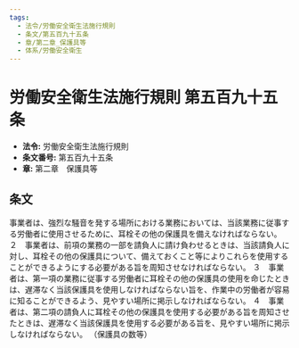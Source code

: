 ```yaml
---
tags:
  - 法令/労働安全衛生法施行規則
  - 条文/第五百九十五条
  - 章/第二章_保護具等
  - 体系/労働安全衛生
---
```

# 労働安全衛生法施行規則 第五百九十五条

- **法令:** 労働安全衛生法施行規則
- **条文番号:** 第五百九十五条
- **章:** 第二章　保護具等

## 条文
事業者は、強烈な騒音を発する場所における業務においては、当該業務に従事する労働者に使用させるために、耳栓その他の保護具を備えなければならない。
２　事業者は、前項の業務の一部を請負人に請け負わせるときは、当該請負人に対し、耳栓その他の保護具について、備えておくこと等によりこれらを使用することができるようにする必要がある旨を周知させなければならない。
３　事業者は、第一項の業務に従事する労働者に耳栓その他の保護具の使用を命じたときは、遅滞なく当該保護具を使用しなければならない旨を、作業中の労働者が容易に知ることができるよう、見やすい場所に掲示しなければならない。
４　事業者は、第二項の請負人に耳栓その他の保護具を使用する必要がある旨を周知させたときは、遅滞なく当該保護具を使用する必要がある旨を、見やすい場所に掲示しなければならない。
（保護具の数等）

